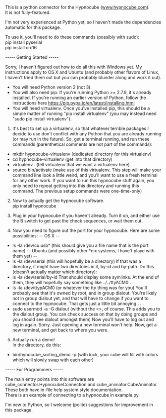 This is a python connector for the Hypnocube (www.hypnocube.com).  
It is not fully-featured.  

I'm not very experienced at Python yet, so I haven't made the dependencies automatic for this package.  

To use it, you'll need to do these commands (possibly with sudo):  
pip install pyserial  
pip install crc16


----- Getting Started -----

Sorry, I haven't figured out how to do all this with Windows yet.  My instructions apply to OS X and Ubuntu (and probably other flavors of Linux, I haven't tried them out but you can probably blunder along and work it out).  

*  You will need Python version 2 (not 3).  
*  You will also need pip.  If you're running Python >= 2.7.9, it's already installed.  If you're running an earlier version of Python, follow the instructions here https://pip.pypa.io/en/latest/installing.html
*  You will need virtualenv.  Once you've installed pip, this should be a simple matter of running "pip install virtualenv" (you may instead need "sudo pip install virtualenv").  

1.  It's best to set up a virtualenv, so that whatever terrible packages I decide to use don't conflict with any Python that you are already running (or may run in the future).  So, get a terminal running, and run these commands (parenthetical comments are not part of the commands):
*  mkdir hypnocube-virtualenv (dedicated directory for this virtualenv)
*  cd hypnocube-virtualenv (get into that directory)
*  virtualenv . (tell virtualenv that we want a virtualenv here)
*  source bin/activate (make use of this virtualenv.  This step will make your command line look a little weird, and you'll want to use a fresh terminal for any other work.  If you want to run this hypnocube stuff again, you only need to repeat getting into this directory and running this command.  The previous setup commands were one-time-only)

2.  Now to actually get the hypnocube software.  
pip install hypnocube

3.  Plug in your hypnocube if you haven't already.  Turn it on, and either use the B switch to get past the check sequences, or wait them out.  

4.  Now you need to figure out the port for your hypnocube.  Here are some possibilities:
-- OS X --
*  ls -la /dev/cu.usb* (this should give you a file name that is the port name)
-- Ubuntu (and possibly other *nix systems, I have't playe with them yet) --
*  ls -la /dev/serial (this will hopefully be a directory)
If that was a directory, it might have two directoies in it, by-id and by-path.  Do this (doesn't actually matter which directory):
*  ls -la /dev/serial/by-id
That should display some symlinks.  At the end of them, they will hopefully say something like ../../ttyACM0 .  
*  ls -la /dev/ttypACM0 (or whatever the tty thing was for you)
You'll probably see that it's owned by root, and in group dialout.  You're likely not in group dialout yet, and that will have to change if you want to connect to the hypnocube.  That gets just a little bit annoying . . . 
*  sudo usermod -a -G dialout <username> (without the <>, of course.  This adds you to the dialout group.  You can check success on that by doing groups <username> and you should see dialout amongst them)
Now you'll have to log out and log in again.  Sorry.  Just opening a new terminal won't help.  Now, get a new terminal, and get back to where you were.  

5.  Actually run a demo!  
In the directory, do this:
*  bin/hynocube_sorting_demo -p <portname> (with luck, your cube will fill with colors which will slowly swap with each other)



----- For Programmers -----

The main entry points into this software are cube_connector.HypnocubeConnection and cube_animator.CubeAnimator.  
These both have in-file help system style documentation.  
There is an example of connecting to a hypnocube in example.py.  

I'm new to Python, so I welcome (polite) suggestions for improvement in this package.  

